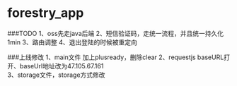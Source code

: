 # forestry_app

###TODO
1、oss先走java后端
2、短信验证码，走统一流程，并且统一持久化1min
3、路由调整
4、退出登陆的时候被重定向

###上线修改
1、main文件 加上plusready，删除clear
2、requestjs baseURL打开、baseUrl地址改为47.105.67.161  
3、storage文件，storage方式修改